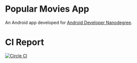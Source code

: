 # Popular Movies App
An Android app developed for [Android Developer Nanodegree](https://www.udacity.com/course/android-developer-nanodegree--nd801).

# CI Report
[![Circle CI](https://circleci.com/gh/frank-tan/Popular-Movies/tree/master.svg?style=svg)](https://circleci.com/gh/frank-tan/Popular-Movies/tree/master)
